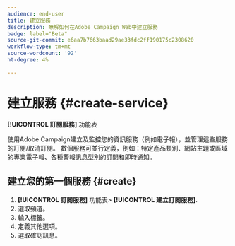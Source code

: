 ```yaml
---
audience: end-user
title: 建立服務
description: 瞭解如何在Adobe Campaign Web中建立服務
badge: label="Beta"
source-git-commit: e6aa7b7663baad29ae33fdc2ff190175c2308620
workflow-type: tm+mt
source-wordcount: '92'
ht-degree: 4%

---
```



# 建立服務 {#create-service}

**[!UICONTROL 訂閱服務]** 功能表

使用Adobe Campaign建立及監控您的資訊服務（例如電子報），並管理這些服務的訂閱/取消訂閱。 數個服務可並行定義，例如：特定產品類別、網站主題或區域的專業電子報、各種警報訊息型別的訂閱和即時通知。

## 建立您的第一個服務 {#create}

1. **[!UICONTROL 訂閱服務]** 功能表> **[!UICONTROL 建立訂閱服務]**.
1. 選取頻道。
1. 輸入標籤。
1. 定義其他選項。
1. 選取確認訊息。


